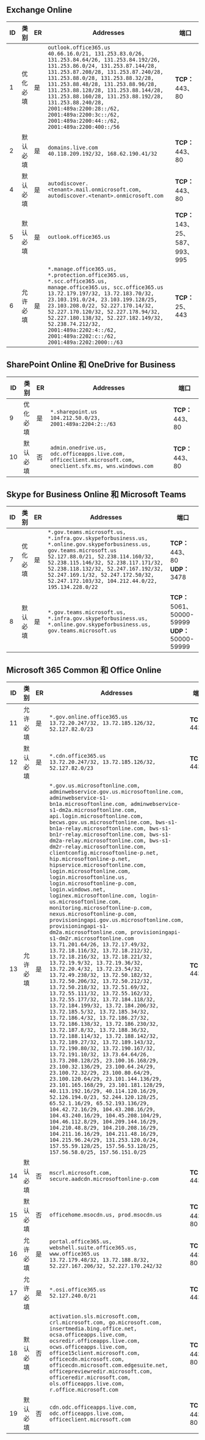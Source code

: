 <!--THIS FILE IS AUTOMATICALLY GENERATED. MANUAL CHANGES WILL BE OVERWRITTEN.-->
<!--Please contact the Office 365 Endpoints team with any questions.-->
<!--USGovGCCHigh endpoints version 2018100100-->
<!--File generated 2018-10-01 22:00:10.9526-->

## <a name="exchange-online"></a>Exchange Online

ID | 类别 | ER | Addresses | 端口
-- | -------------------- | --- | ------------------------------------------------------------------------------------------------------------------------------------------------------------------------------------------------------------------------------------------------------------------------------------------------------------------------------------------------------------------------------------------------------------------------------------------------ | -------------------------------
1 | 优化<BR>必填 | 是 | `outlook.office365.us`<BR>`40.66.16.0/21, 131.253.83.0/26, 131.253.84.64/26, 131.253.84.192/26, 131.253.86.0/24, 131.253.87.144/28, 131.253.87.208/28, 131.253.87.240/28, 131.253.88.0/28, 131.253.88.32/28, 131.253.88.48/28, 131.253.88.96/28, 131.253.88.128/28, 131.253.88.144/28, 131.253.88.160/28, 131.253.88.192/28, 131.253.88.240/28, 2001:489a:2200:28::/62, 2001:489a:2200:3c::/62, 2001:489a:2200:44::/62, 2001:489a:2200:400::/56` | **TCP：** 443、80
2 | 默认<BR>必填 | 是 | `domains.live.com`<BR>`40.118.209.192/32, 168.62.190.41/32` | **TCP：** 443、80
4  | 默认<BR>必填 | 是 | `autodiscover.<tenant>.mail.onmicrosoft.com, autodiscover.<tenant>.onmicrosoft.com` | **TCP：** 443、80
5  | 默认<BR>必填 | 是 | `outlook.office365.us` | **TCP：** 143、25、587、993、995
6  | 允许<BR>必填 | 是 | `*.manage.office365.us, *.protection.office365.us, *.scc.office365.us, manage.office365.us, scc.office365.us`<BR>`13.72.179.197/32, 13.72.183.70/32, 23.103.191.0/24, 23.103.199.128/25, 23.103.208.0/22, 52.227.170.14/32, 52.227.170.120/32, 52.227.178.94/32, 52.227.180.138/32, 52.227.182.149/32, 52.238.74.212/32, 2001:489a:2202:4::/62, 2001:489a:2202:c::/62, 2001:489a:2202:2000::/63` | **TCP：** 25、443

## <a name="sharepoint-online-and-onedrive-for-business"></a>SharePoint Online 和 OneDrive for Business

ID | 类别 | ER | Addresses | 端口
-- | -------------------- | --- | ----------------------------------------------------------------------------------------------------------- | ----------------
9  | 优化<BR>必填 | 是 | `*.sharepoint.us`<BR>`104.212.50.0/23, 2001:489a:2204:2::/63` | **TCP：** 443、80
10  | 默认<BR>必填 | 否 | `admin.onedrive.us, odc.officeapps.live.com, officeclient.microsoft.com, oneclient.sfx.ms, wns.windows.com` | **TCP：** 443、80

## <a name="skype-for-business-online-and-microsoft-teams"></a>Skype for Business Online 和 Microsoft Teams

ID | 类别 | ER | Addresses | 端口
-- | -------------------- | --- | --------------------------------------------------------------------------------------------------------------------------------------------------------------------------------------------------------------------------------------------------------------------------------------------------------------------------------- | --------------------------------------------------
7  | 优化<BR>必填 | 是 | `*.gov.teams.microsoft.us, *.infra.gov.skypeforbusiness.us, *.online.gov.skypeforbusiness.us, gov.teams.microsoft.us`<BR>`52.127.88.0/21, 52.238.114.160/32, 52.238.115.146/32, 52.238.117.171/32, 52.238.118.132/32, 52.247.167.192/32, 52.247.169.1/32, 52.247.172.50/32, 52.247.172.103/32, 104.212.44.0/22, 195.134.228.0/22` | **TCP：** 443、80<BR>**UDP：** 3478
8  | 默认<BR>必填 | 是 | `*.gov.teams.microsoft.us, *.infra.gov.skypeforbusiness.us, *.online.gov.skypeforbusiness.us, gov.teams.microsoft.us` | **TCP：** 5061、50000-59999<BR>**UDP：** 50000-59999

## <a name="microsoft-365-common-and-office-online"></a>Microsoft 365 Common 和 Office Online

ID | 类别 | ER | Addresses | 端口
-- | ------------------- | --- | -------------------------------------------------------------------------------------------------------------------------------------------------------------------------------------------------------------------------------------------------------------------------------------------------------------------------------------------------------------------------------------------------------------------------------------------------------------------------------------------------------------------------------------------------------------------------------------------------------------------------------------------------------------------------------------------------------------------------------------------------------------------------------------------------------------------------------------------------------------------------------------------------------------------------------------------------------------------------------------------------------------------------------------------------------------------------------------------------------------------------------------------------------------------------------------------------------------------------------------------------------------------------------------------------------------------------------------------------------------------------------------------------------------------------------------------------------------------------------------------------------------------------------------------------------------------------------------------------------------------------------------------------------------------------------------------------------------------------------------------------------------------------------------------------------------------------------------------------------------------------------------------------------------------------------------------------------------------------------------------------------------------------------------------------------------------------------------------------------------------------------------- | ----------------
11  | 允许<BR>必填 | 是 | `*.gov.online.office365.us`<BR>`13.72.20.247/32, 13.72.185.126/32, 52.127.82.0/23` | **TCP：** 443
12  | 默认<BR>必填 | 是 | `*.cdn.office365.us`<BR>`13.72.20.247/32, 13.72.185.126/32, 52.127.82.0/23` | **TCP：** 443
13  | 允许<BR>必填 | 是 | `*.gov.us.microsoftonline.com, adminwebservice.gov.us.microsoftonline.com, adminwebservice-s1-bn1a.microsoftonline.com, adminwebservice-s1-dm2a.microsoftonline.com, api.login.microsoftonline.com, becws.gov.us.microsoftonline.com, bws-s1-bn1a-relay.microsoftonline.com, bws-s1-bn1r-relay.microsoftonline.com, bws-s1-dm2a-relay.microsoftonline.com, bws-s1-dm2r-relay.microsoftonline.com, clientconfig.microsoftonline-p.net, hip.microsoftonline-p.net, hipservice.microsoftonline.com, login.microsoftonline.com, login.microsoftonline.us, login.microsoftonline-p.com, login.windows.net, loginex.microsoftonline.com, login-us.microsoftonline.com, monitoring.microsoftonline-p.com, nexus.microsoftonline-p.com, provisioningapi.gov.us.microsoftonline.com, provisioningapi-s1-dm2a.microsoftonline.com, provisioningapi-s1-dm2r.microsoftonline.com`<BR>`13.71.201.64/26, 13.72.17.49/32, 13.72.18.116/32, 13.72.18.212/32, 13.72.18.216/32, 13.72.18.221/32, 13.72.19.9/32, 13.72.19.36/32, 13.72.20.4/32, 13.72.23.54/32, 13.72.49.238/32, 13.72.50.182/32, 13.72.50.206/32, 13.72.50.212/32, 13.72.50.218/32, 13.72.51.69/32, 13.72.55.111/32, 13.72.55.162/32, 13.72.55.177/32, 13.72.184.118/32, 13.72.184.199/32, 13.72.184.206/32, 13.72.185.5/32, 13.72.185.34/32, 13.72.186.4/32, 13.72.186.27/32, 13.72.186.138/32, 13.72.186.230/32, 13.72.187.8/32, 13.72.188.36/32, 13.72.188.114/32, 13.72.188.142/32, 13.72.189.27/32, 13.72.189.143/32, 13.72.190.80/32, 13.72.190.167/32, 13.72.191.10/32, 13.73.64.64/26, 13.73.208.128/25, 23.100.16.168/29, 23.100.32.136/29, 23.100.64.24/29, 23.100.72.32/29, 23.100.80.64/29, 23.100.120.64/29, 23.101.144.136/29, 23.101.165.168/29, 23.101.181.128/29, 40.113.192.16/29, 40.114.120.16/29, 52.126.194.0/23, 52.244.120.128/25, 65.52.1.16/29, 65.52.193.136/29, 104.42.72.16/29, 104.43.208.16/29, 104.43.240.16/29, 104.45.208.104/29, 104.46.112.8/29, 104.209.144.16/29, 104.210.48.8/29, 104.210.208.16/29, 104.211.16.16/29, 104.211.48.16/29, 104.215.96.24/29, 131.253.120.0/24, 157.55.59.128/25, 157.56.53.128/25, 157.56.58.0/25, 157.56.151.0/25` | **TCP：** 443
14  | 默认<BR>必填 | 否 | `mscrl.microsoft.com, secure.aadcdn.microsoftonline-p.com` | **TCP：** 443
15  | 默认<BR>必填 | 否 | `officehome.msocdn.us, prod.msocdn.us` | **TCP：** 443、80
16  | 允许<BR>必填 | 是 | `portal.office365.us, webshell.suite.office365.us, www.office365.us`<BR>`13.72.179.48/32, 13.72.188.8/32, 52.227.167.206/32, 52.227.170.242/32` | **TCP：** 443、80
17  | 允许<BR>必填 | 是 | `*.osi.office365.us`<BR>`52.127.240.0/21` | **TCP：** 443
18  | 默认<BR>必填 | 否 | `activation.sls.microsoft.com, crl.microsoft.com, go.microsoft.com, insertmedia.bing.office.net, ocsa.officeapps.live.com, ocsredir.officeapps.live.com, ocws.officeapps.live.com, office15client.microsoft.com, officecdn.microsoft.com, officecdn.microsoft.com.edgesuite.net, officepreviewredir.microsoft.com, officeredir.microsoft.com, ols.officeapps.live.com, r.office.microsoft.com` | **TCP：** 443、80
19 | 默认<BR>必填 | 否 | `cdn.odc.officeapps.live.com, odc.officeapps.live.com, officeclient.microsoft.com` | **TCP：** 443、80
